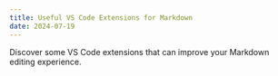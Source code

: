 ```yaml
---
title: Useful VS Code Extensions for Markdown
date: 2024-07-19
---
```


Discover some VS Code extensions that can improve your Markdown editing experience.
